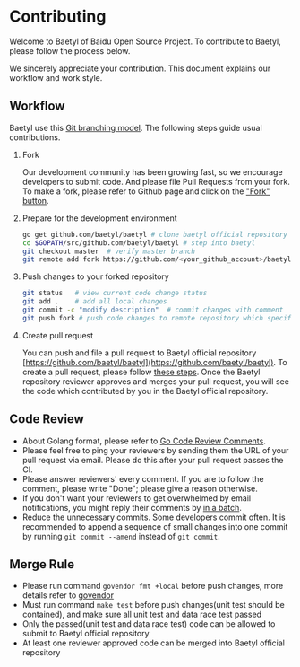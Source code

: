 # Contributing

Welcome to Baetyl of Baidu Open Source Project. To contribute to Baetyl, please follow the process below.

We sincerely appreciate your contribution. This document explains our workflow and work style.

## Workflow

Baetyl use this [Git branching model](https://nvie.com/posts/a-successful-git-branching-model/). The following steps guide usual contributions.

1. Fork

   Our development community has been growing fast, so we encourage developers to submit code. And please file Pull Requests from your fork. To make a fork, please refer to Github page and click on the ["Fork" button](https://help.github.com/articles/fork-a-repo/).

2. Prepare for the development environment

   ```bash
   go get github.com/baetyl/baetyl # clone baetyl official repository
   cd $GOPATH/src/github.com/baetyl/baetyl # step into baetyl
   git checkout master  # verify master branch
   git remote add fork https://github.com/<your_github_account>/baetyl  # specify remote repository
   ```

3. Push changes to your forked repository

   ```bash
   git status   # view current code change status
   git add .    # add all local changes
   git commit -c "modify description"  # commit changes with comment
   git push fork # push code changes to remote repository which specifies your forked repository
   ```

4. Create pull request

   You can push and file a pull request to Baetyl official repository [https://github.com/baetyl/baetyl](https://github.com/baetyl/baetyl). To create a pull request, please follow [these steps](https://help.github.com/articles/creating-a-pull-request/). Once the Baetyl repository reviewer approves and merges your pull request, you will see the code which contributed by you in the Baetyl official repository.

## Code Review

- About Golang format, please refer to [Go Code Review Comments](https://github.com/golang/go/wiki/CodeReviewComments).
- Please feel free to ping your reviewers by sending them the URL of your pull request via email. Please do this after your pull request passes the CI.
- Please answer reviewers' every comment. If you are to follow the comment, please write "Done"; please give a reason otherwise.
- If you don't want your reviewers to get overwhelmed by email notifications, you might reply their comments by [in a batch](https://help.github.com/articles/reviewing-proposed-changes-in-a-pull-request/).
- Reduce the unnecessary commits. Some developers commit often. It is recommended to append a sequence of small changes into one commit by running `git commit --amend` instead of `git commit`.

## Merge Rule

- Please run command `govendor fmt +local` before push changes, more details refer to [govendor](https://github.com/kardianos/govendor)
- Must run command `make test` before push changes(unit test should be contained), and make sure all unit test and data race test passed
- Only the passed(unit test and data race test) code can be allowed to submit to Baetyl official repository
- At least one reviewer approved code can be merged into Baetyl official repository
